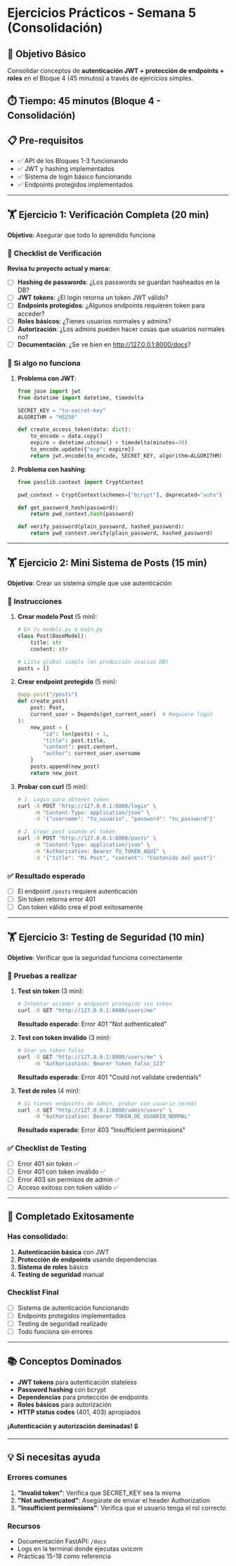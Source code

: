 # Ejercicios Prácticos - Semana 5 (Consolidación)

## 🎯 Objetivo Básico

Consolidar conceptos de **autenticación JWT + protección de endpoints + roles** en el Bloque 4 (45 minutos) a través de ejercicios simples.

## ⏱️ Tiempo: 45 minutos (Bloque 4 - Consolidación)

## 📋 Pre-requisitos

- ✅ API de los Bloques 1-3 funcionando
- ✅ JWT y hashing implementados
- ✅ Sistema de login básico funcionando
- ✅ Endpoints protegidos implementados

---

## 🏋️ Ejercicio 1: Verificación Completa (20 min)

**Objetivo**: Asegurar que todo lo aprendido funciona

### 📝 Checklist de Verificación

**Revisa tu proyecto actual y marca:**

- [ ] **Hashing de passwords**: ¿Los passwords se guardan hasheados en la DB?
- [ ] **JWT tokens**: ¿El login retorna un token JWT válido?
- [ ] **Endpoints protegidos**: ¿Algunos endpoints requieren token para acceder?
- [ ] **Roles básicos**: ¿Tienes usuarios normales y admins?
- [ ] **Autorización**: ¿Los admins pueden hacer cosas que usuarios normales no?
- [ ] **Documentación**: ¿Se ve bien en <http://127.0.0.1:8000/docs>?

### 🔧 **Si algo no funciona**

1. **Problema con JWT**:

   ```python
   from jose import jwt
   from datetime import datetime, timedelta

   SECRET_KEY = "tu-secret-key"
   ALGORITHM = "HS256"

   def create_access_token(data: dict):
       to_encode = data.copy()
       expire = datetime.utcnow() + timedelta(minutes=30)
       to_encode.update({"exp": expire})
       return jwt.encode(to_encode, SECRET_KEY, algorithm=ALGORITHM)
   ```

2. **Problema con hashing**:

   ```python
   from passlib.context import CryptContext

   pwd_context = CryptContext(schemes=["bcrypt"], deprecated="auto")

   def get_password_hash(password):
       return pwd_context.hash(password)

   def verify_password(plain_password, hashed_password):
       return pwd_context.verify(plain_password, hashed_password)
   ```

---

## 🏋️ Ejercicio 2: Mini Sistema de Posts (15 min)

**Objetivo**: Crear un sistema simple que use autenticación

### 📝 Instrucciones

1. **Crear modelo Post** (5 min):

   ```python
   # En tu models.py o main.py
   class Post(BaseModel):
       title: str
       content: str

   # Lista global simple (en producción usarías DB)
   posts = []
   ```

2. **Crear endpoint protegido** (5 min):

   ```python
   @app.post("/posts")
   def create_post(
       post: Post,
       current_user = Depends(get_current_user)  # Requiere login
   ):
       new_post = {
           "id": len(posts) + 1,
           "title": post.title,
           "content": post.content,
           "author": current_user.username
       }
       posts.append(new_post)
       return new_post
   ```

3. **Probar con curl** (5 min):

   ```bash
   # 1. Login para obtener token
   curl -X POST "http://127.0.0.1:8000/login" \
        -H "Content-Type: application/json" \
        -d '{"username": "tu_usuario", "password": "tu_password"}'

   # 2. Crear post usando el token
   curl -X POST "http://127.0.0.1:8000/posts" \
        -H "Content-Type: application/json" \
        -H "Authorization: Bearer TU_TOKEN_AQUI" \
        -d '{"title": "Mi Post", "content": "Contenido del post"}'
   ```

### ✅ **Resultado esperado**

- [ ] El endpoint `/posts` requiere autenticación
- [ ] Sin token retorna error 401
- [ ] Con token válido crea el post exitosamente

---

## 🏋️ Ejercicio 3: Testing de Seguridad (10 min)

**Objetivo**: Verificar que la seguridad funciona correctamente

### 📝 Pruebas a realizar

1. **Test sin token** (3 min):

   ```bash
   # Intentar acceder a endpoint protegido sin token
   curl -X GET "http://127.0.0.1:8000/users/me"
   ```

   **Resultado esperado**: Error 401 "Not authenticated"

2. **Test con token inválido** (3 min):

   ```bash
   # Usar un token falso
   curl -X GET "http://127.0.0.1:8000/users/me" \
        -H "Authorization: Bearer token_falso_123"
   ```

   **Resultado esperado**: Error 401 "Could not validate credentials"

3. **Test de roles** (4 min):

   ```bash
   # Si tienes endpoints de admin, probar con usuario normal
   curl -X GET "http://127.0.0.1:8000/admin/users" \
        -H "Authorization: Bearer TOKEN_DE_USUARIO_NORMAL"
   ```

   **Resultado esperado**: Error 403 "Insufficient permissions"

### ✅ **Checklist de Testing**

- [ ] Error 401 sin token ✅
- [ ] Error 401 con token inválido ✅
- [ ] Error 403 sin permisos de admin ✅
- [ ] Acceso exitoso con token válido ✅

---

## 🎯 **Completado Exitosamente**

### **Has consolidado:**

1. **Autenticación básica** con JWT
2. **Protección de endpoints** usando dependencias
3. **Sistema de roles** básico
4. **Testing de seguridad** manual

### **Checklist Final**

- [ ] Sistema de autenticación funcionando
- [ ] Endpoints protegidos implementados
- [ ] Testing de seguridad realizado
- [ ] Todo funciona sin errores

---

## 📚 **Conceptos Dominados**

- **JWT tokens** para autenticación stateless
- **Password hashing** con bcrypt
- **Dependencias** para protección de endpoints
- **Roles básicos** para autorización
- **HTTP status codes** (401, 403) apropiados

**¡Autenticación y autorización dominadas!** 🔒

---

## 💡 **Si necesitas ayuda**

### **Errores comunes**

1. **"Invalid token"**: Verifica que SECRET_KEY sea la misma
2. **"Not authenticated"**: Asegúrate de enviar el header Authorization
3. **"Insufficient permissions"**: Verifica que el usuario tenga el rol correcto

### **Recursos**

- Documentación FastAPI: `/docs`
- Logs en la terminal donde ejecutas uvicorn
- Prácticas 15-18 como referencia
